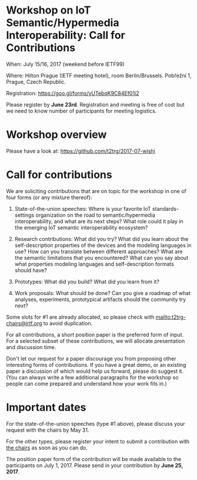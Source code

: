 # Workshop on IoT Semantic/Hypermedia Interoperability: Call for Contributions

When: July 15/16, 2017 (weekend before IETF99)

Where: Hilton Prague (IETF meeting hotel), room Berlin/Brussels. Pobřežní 1, Prague, Czech Republic.

Registration: https://goo.gl/forms/yUTebqK9C84Ef01i2

Please register by **June 23rd**. Registration and meeting is free of cost but we need to know number of participants for meeting logistics.

# Workshop overview

Please have a look at: https://github.com/t2trg/2017-07-wishi

# Call for contributions

We are soliciting contributions that are on topic for the workshop in one of
four forms (or any mixture thereof):

1. State-of-the-union speeches: Where is your favorite IoT
   standards-settings organization on the road to semantic/hypermedia
   interoperability, and what are its next steps?  What role could it
   play in the emerging IoT semantic interoperability ecosystem?

2. Research contributions:  What did you try?  What did you learn
   about the self-description properties of the devices and the
   modeling languages in use?  How can you translate between different
   approaches?  What are the semantic limitations that you
   encountered?  What can you say about what properties modeling
   languages and self-description formats should have?

3. Prototypes:  What did you build?  What did you learn from it?

4. Work proposals:  What should be done?  Can you give a roadmap of
   what analyses, experiments, prototypical artifacts should the
   community try next?

Some slots for #1 are already allocated, so please check
with <mailto:t2trg-chairs@irtf.org> to avoid duplication.

For all contributions, a short position paper is the preferred form of
input.  For a selected subset of these contributions, we will allocate
presentation and discussion time.

Don't let our request for a paper discourage you from proposing other
interesting forms of contributions.  If you have a great demo, or an
existing paper a discussion of which would help us forward, please do
suggest it.  (You can always write a few additional paragraphs for the
workshop so people can come prepared and understand how your work fits
in.)

# Important dates

For the state-of-the-union speeches (type #1 above), please discuss
your request with the chairs by May 31.

For the other types, please register your intent to submit a
contribution with [the chairs][] as soon as you can do.

[the chairs]: mailto:t2trg-chairs@irtf.org

The position paper form of the contribution will be made available to
the participants on July 1, 2017.  Please send in your contribution by
**June 25, 2017**.
